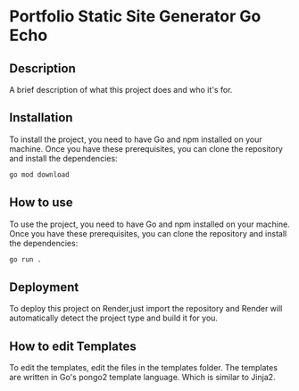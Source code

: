 # Portfolio Static Site Generator Go Echo

## Description

A brief description of what this project does and who it's for.

## Installation

To install the project, you need to have Go and npm installed on your machine. Once you have these prerequisites, you can clone the repository and install the dependencies:

```sh
go mod download
```
## How to use

To use the project, you need to have Go and npm installed on your machine. Once you have these prerequisites, you can clone the repository and install the dependencies:

```sh
go run .
```

## Deployment

To deploy this project on Render,just import the repository and Render will automatically detect the project type and build it for you.

## How to edit Templates

To edit the templates, edit the files in the templates folder. The templates are written in Go's pongo2 template language. Which is similar to Jinja2.
